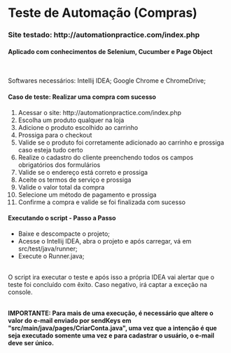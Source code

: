 <h1>Teste de Automação (Compras) </h1>

<h3>Site testado: http://automationpractice.com/index.php </h3>
<h4> Aplicado com conhecimentos de Selenium, Cucumber e Page Object </h4> <br /> 

Softwares necessários: Intellij IDEA; Google Chrome e ChromeDrive; <br/>

<h4> Caso de teste: Realizar uma compra com sucesso </h4>

<ol>
  <li>Acessar o site: http://automationpractice.com/index.php </li>
  <li>Escolha um produto qualquer na loja</li>
  <li>Adicione o produto escolhido ao carrinho</li>
  <li>Prossiga para o checkout</li>
  <li>Valide se o produto foi corretamente adicionado ao carrinho e prossiga caso esteja tudo certo</li>
  <li>Realize o cadastro do cliente preenchendo todos os campos obrigatórios dos formulários</li>
  <li>Valide se o endereço está correto e prossiga</li>
  <li>Aceite os termos de serviço e prossiga</li>
  <li>Valide o valor total da compra</li>
  <li>Selecione um método de pagamento e prossiga</li>
  <li>Confirme a compra e valide se foi finalizada com sucesso</li>
 </ol>

<h4> Executando o script - Passo a Passo </h4>
<ul>
  <li> Baixe e descompacte o projeto; </li>
  <li> Acesse o Intellij IDEA, abra o projeto e após carregar, vá em src/test/java/runner; </li>
  <li> Execute o Runner.java; </li>
</ul> 
<br /> 
O script ira executar o teste e após isso a própria IDEA vai alertar que o teste foi concluído com êxito. Caso negativo, irá captar a exceção na console. <br /> <br />

<strong> IMPORTANTE: Para mais de uma execução, é necessário que altere o valor do e-mail enviado por sendKeys em "src/main/java/pages/CriarConta.java", uma vez que a intenção é que seja executado somente uma vez e para cadastrar o usuário, o e-mail deve ser único. </strong>
